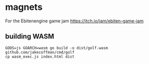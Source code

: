 # magnets

For the Ebitenengine game jam https://itch.io/jam/ebiten-game-jam

## building WASM

```shell
GOOS=js GOARCH=wasm go build -o dist/golf.wasm github.com/jakecoffman/cmd/golf
cp wasm_exec.js index.html dist
```
